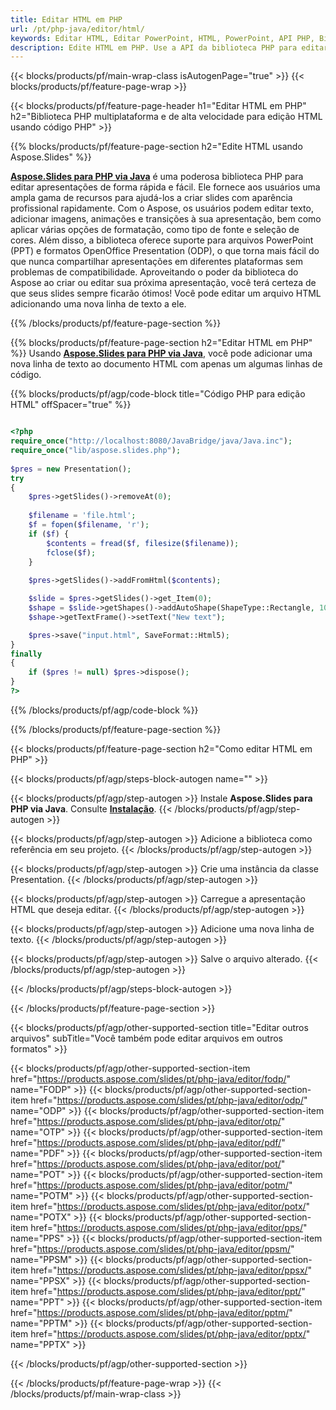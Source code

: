 ```yaml
---
title: Editar HTML em PHP
url: /pt/php-java/editor/html/
keywords: Editar HTML, Editar PowerPoint, HTML, PowerPoint, API PHP, Biblioteca PHP
description: Edite HTML em PHP. Use a API da biblioteca PHP para editar arquivos HTML
---
```


{{< blocks/products/pf/main-wrap-class isAutogenPage="true" >}}
{{< blocks/products/pf/feature-page-wrap >}}

{{< blocks/products/pf/feature-page-header h1="Editar HTML em PHP" h2="Biblioteca PHP multiplataforma e de alta velocidade para edição HTML usando código PHP" >}}

{{% blocks/products/pf/feature-page-section h2="Edite HTML usando Aspose.Slides" %}}

[**Aspose.Slides para PHP via Java**](https://products.aspose.com/slides/pt/php-java/) é uma poderosa biblioteca PHP para editar apresentações de forma rápida e fácil. Ele fornece aos usuários uma ampla gama de recursos para ajudá-los a criar slides com aparência profissional rapidamente. Com o Aspose, os usuários podem editar texto, adicionar imagens, animações e transições à sua apresentação, bem como aplicar várias opções de formatação, como tipo de fonte e seleção de cores. Além disso, a biblioteca oferece suporte para arquivos PowerPoint (PPT) e formatos OpenOffice Presentation (ODP), o que torna mais fácil do que nunca compartilhar apresentações em diferentes plataformas sem problemas de compatibilidade. Aproveitando o poder da biblioteca do Aspose ao criar ou editar sua próxima apresentação, você terá certeza de que seus slides sempre ficarão ótimos!
Você pode editar um arquivo HTML adicionando uma nova linha de texto a ele. 

{{% /blocks/products/pf/feature-page-section %}}

{{% blocks/products/pf/feature-page-section  h2="Editar HTML em PHP" %}}
Usando [**Aspose.Slides para PHP via Java**](https://products.aspose.com/slides/pt/php-java/), você pode adicionar uma nova linha de texto ao documento HTML com apenas um algumas linhas de código.

{{% blocks/products/pf/agp/code-block title="Código PHP para edição HTML" offSpacer="true" %}}

```php

<?php
require_once("http://localhost:8080/JavaBridge/java/Java.inc");
require_once("lib/aspose.slides.php");
        
$pres = new Presentation();
try
{
    $pres->getSlides()->removeAt(0);
    
    $filename = 'file.html';
    $f = fopen($filename, 'r');
    if ($f) {
        $contents = fread($f, filesize($filename));
        fclose($f);
    }
    
    $pres->getSlides()->addFromHtml($contents);

    $slide = $pres->getSlides()->get_Item(0);     
    $shape = $slide->getShapes()->addAutoShape(ShapeType::Rectangle, 10, 10, 100, 50);
    $shape->getTextFrame()->setText("New text");

    $pres->save("input.html", SaveFormat::Html5);        
}
finally
{
    if ($pres != null) $pres->dispose();
}
?>
```
{{% /blocks/products/pf/agp/code-block %}}

{{% /blocks/products/pf/feature-page-section %}}

{{< blocks/products/pf/feature-page-section  h2="Como editar HTML em PHP" >}}

{{< blocks/products/pf/agp/steps-block-autogen name="" >}}


{{< blocks/products/pf/agp/step-autogen >}}
Instale **Aspose.Slides para PHP via Java**. Consulte [**Instalação**](https://docs.aspose.com/slides/php-java/installation/).
{{< /blocks/products/pf/agp/step-autogen >}}

{{< blocks/products/pf/agp/step-autogen >}}
Adicione a biblioteca como referência em seu projeto.
{{< /blocks/products/pf/agp/step-autogen >}}

{{< blocks/products/pf/agp/step-autogen >}}
Crie uma instância da classe Presentation.
{{< /blocks/products/pf/agp/step-autogen >}}

{{< blocks/products/pf/agp/step-autogen >}}
Carregue a apresentação HTML que deseja editar.
{{< /blocks/products/pf/agp/step-autogen >}}

{{< blocks/products/pf/agp/step-autogen >}}
Adicione uma nova linha de texto.
{{< /blocks/products/pf/agp/step-autogen >}}

{{< blocks/products/pf/agp/step-autogen >}}
Salve o arquivo alterado.
{{< /blocks/products/pf/agp/step-autogen >}}

{{< /blocks/products/pf/agp/steps-block-autogen >}}


{{< /blocks/products/pf/feature-page-section >}}

{{< blocks/products/pf/agp/other-supported-section title="Editar outros arquivos" subTitle="Você também pode editar arquivos em outros formatos" >}}

{{< blocks/products/pf/agp/other-supported-section-item href="https://products.aspose.com/slides/pt/php-java/editor/fodp/" name="FODP" >}}
{{< blocks/products/pf/agp/other-supported-section-item href="https://products.aspose.com/slides/pt/php-java/editor/odp/" name="ODP" >}}
{{< blocks/products/pf/agp/other-supported-section-item href="https://products.aspose.com/slides/pt/php-java/editor/otp/" name="OTP" >}}
{{< blocks/products/pf/agp/other-supported-section-item href="https://products.aspose.com/slides/pt/php-java/editor/pdf/" name="PDF" >}}
{{< blocks/products/pf/agp/other-supported-section-item href="https://products.aspose.com/slides/pt/php-java/editor/pot/" name="POT" >}}
{{< blocks/products/pf/agp/other-supported-section-item href="https://products.aspose.com/slides/pt/php-java/editor/potm/" name="POTM" >}}
{{< blocks/products/pf/agp/other-supported-section-item href="https://products.aspose.com/slides/pt/php-java/editor/potx/" name="POTX" >}}
{{< blocks/products/pf/agp/other-supported-section-item href="https://products.aspose.com/slides/pt/php-java/editor/pps/" name="PPS" >}}
{{< blocks/products/pf/agp/other-supported-section-item href="https://products.aspose.com/slides/pt/php-java/editor/ppsm/" name="PPSM" >}}
{{< blocks/products/pf/agp/other-supported-section-item href="https://products.aspose.com/slides/pt/php-java/editor/ppsx/" name="PPSX" >}}
{{< blocks/products/pf/agp/other-supported-section-item href="https://products.aspose.com/slides/pt/php-java/editor/ppt/" name="PPT" >}}
{{< blocks/products/pf/agp/other-supported-section-item href="https://products.aspose.com/slides/pt/php-java/editor/pptm/" name="PPTM" >}}
{{< blocks/products/pf/agp/other-supported-section-item href="https://products.aspose.com/slides/pt/php-java/editor/pptx/" name="PPTX" >}}


{{< /blocks/products/pf/agp/other-supported-section >}}

{{< /blocks/products/pf/feature-page-wrap >}}
{{< /blocks/products/pf/main-wrap-class >}}